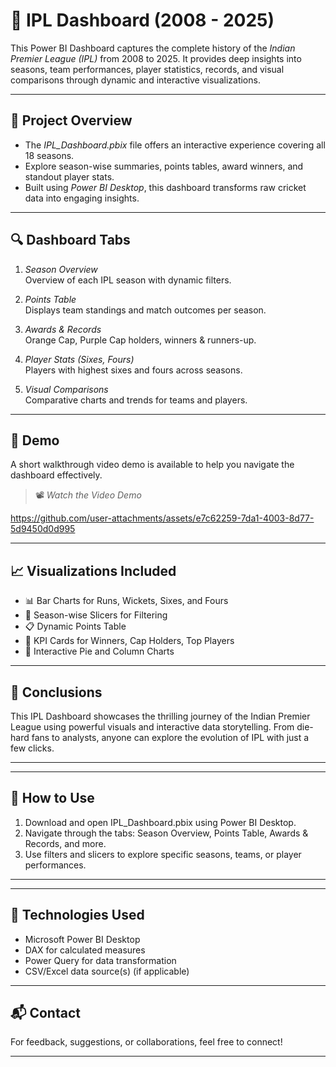 # 🏏 IPL Dashboard (2008 - 2025)

This Power BI Dashboard captures the complete history of the *Indian Premier League (IPL)* from 2008 to 2025. It provides deep insights into seasons, team performances, player statistics, records, and visual comparisons through dynamic and interactive visualizations.

---

## 📂 Project Overview

- The *IPL_Dashboard.pbix* file offers an interactive experience covering all 18 seasons.
- Explore season-wise summaries, points tables, award winners, and standout player stats.
- Built using *Power BI Desktop*, this dashboard transforms raw cricket data into engaging insights.

---

## 🔍 Dashboard Tabs

1. *Season Overview*  
   Overview of each IPL season with dynamic filters.

2. *Points Table*  
   Displays team standings and match outcomes per season.

3. *Awards & Records*  
   Orange Cap, Purple Cap holders, winners & runners-up.

4. *Player Stats (Sixes, Fours)*  
   Players with highest sixes and fours across seasons.

5. *Visual Comparisons*  
   Comparative charts and trends for teams and players.

---

## 🎥 Demo

A short walkthrough video demo is available to help you navigate the dashboard effectively.

> 📽 *Watch the Video Demo*  


https://github.com/user-attachments/assets/e7c62259-7da1-4003-8d77-5d9450d0d995



---

## 📈 Visualizations Included

- 📊 Bar Charts for Runs, Wickets, Sixes, and Fours  
- 🔘 Season-wise Slicers for Filtering  
- 📋 Dynamic Points Table  
- 🏅 KPI Cards for Winners, Cap Holders, Top Players  
- 🧩 Interactive Pie and Column Charts  

---

## 🏁 Conclusions

This IPL Dashboard showcases the thrilling journey of the Indian Premier League using powerful visuals and interactive data storytelling. From die-hard fans to analysts, anyone can explore the evolution of IPL with just a few clicks.

---

---

## 🚀 How to Use

1. Download and open IPL_Dashboard.pbix using Power BI Desktop.
2. Navigate through the tabs: Season Overview, Points Table, Awards & Records, and more.
3. Use filters and slicers to explore specific seasons, teams, or player performances.

---

---

## 📌 Technologies Used

- Microsoft Power BI Desktop  
- DAX for calculated measures  
- Power Query for data transformation  
- CSV/Excel data source(s) (if applicable)

---

## 📬 Contact

For feedback, suggestions, or collaborations, feel free to connect!

---

